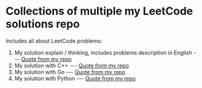 # Collections of multiple my LeetCode solutions repo

Includes all about LeetCode problems:

1. My solution explain / thinking, includes problems description in English --- [Quote from my repo](https://github.com/algorithms-box/leetcode-thinking)
3. My solution with C++ --- [Quote from my repo](https://github.com/algorithms-box/leetcode-cpp)
4. My solution with Go --- [Quote from my repo](https://github.com/algorithms-box/leetcode-go)
5. My solution with Python --- [Quote from my repo](https://github.com/algorithms-box/leetcode-python)
